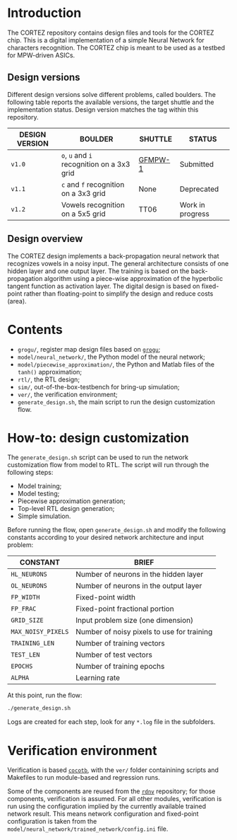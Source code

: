 # Introduction
The CORTEZ repository contains design files and tools for the CORTEZ chip. This is a digital
implementation of a simple Neural Network for characters recognition. The CORTEZ chip is meant to be
used as a testbed for MPW-driven ASICs.

## Design versions
Different design versions solve different problems, called boulders. The following table reports the
available versions, the target shuttle and the implementation status. Design version matches the tag
within this repository.

| DESIGN VERSION | BOULDER | SHUTTLE | STATUS |
|-|-|-|-|
| `v1.0` | `o`, `u` and `i` recognition on a 3x3 grid | [GFMPW-1](https://repositories.efabless.com/scorbetta/CORTEZ1_GFMPW1) | Submitted |
| `v1.1` | `c` and `f` recognition on a 3x3 grid | None | Deprecated |
| `v1.2` | Vowels recognition on a 5x5 grid | TT06 | Work in progress |

## Design overview
The CORTEZ design implements a back-propagation neural network that recognizes vowels in a noisy
input. The general architecture consists of one hidden layer and one output layer. The training is
based on the back-propagation algorithm using a piece-wise approximation of the hyperbolic tangent
function as activation layer.  The digital design is based on fixed-point rather than floating-point
to simplify the design and reduce costs (area).

# Contents
- `grogu/`, register map design files based on [`grogu`](https://github.com/scorbetta/grogu);
- `model/neural_network/`, the Python model of the neural network;
- `model/piecewise_approximation/`, the Python and Matlab files of the `tanh()` approximation;
- `rtl/`, the RTL design;
- `sim/`, out-of-the-box-testbench for bring-up simulation;
- `ver/`, the verification environment;
- `generate_design.sh`, the main script to run the design customization flow.

# How-to: design customization
The `generate_design.sh` script can be used to run the network customization flow from model to RTL.
The script will run through the following steps:

- Model training;
- Model testing;
- Piecewise approximation generation;
- Top-level RTL design generation;
- Simple simulation.

Before running the flow, open `generate_design.sh` and modify the following constants according to
your desired network architecture and input problem:

| CONSTANT | BRIEF |
|-|-|
| `HL_NEURONS` | Number of neurons in the hidden layer |
| `OL_NEURONS` | Number of neurons in the output layer |
| `FP_WIDTH` | Fixed-point width |
| `FP_FRAC` | Fixed-point fractional portion |
| `GRID_SIZE` | Input problem size (one dimension) |
| `MAX_NOISY_PIXELS` | Number of noisy pixels to use for training |
| `TRAINING_LEN` | Number of training vectors |
| `TEST_LEN` | Number of test vectors |
| `EPOCHS` | Number of training epochs |
| `ALPHA` | Learning rate |

At this point, run the flow:

```bash
./generate_design.sh
```

Logs are created for each step, look for any `*.log` file in the subfolders.

# Verification environment
Verification is based [`cocotb`](https://www.cocotb.org/), with the `ver/` folder containining
scripts and Makefiles to run module-based and regression runs.

Some of the components are reused from the [`rdnv`](https://github.com/scorbetta/rdnv) repository;
for those components, verification is assumed. For all other modules, verification is run using the
configuration implied by the currently available trained network result. This means network
configuration and fixed-point configuration is taken from the
`model/neural_network/trained_network/config.ini` file.
